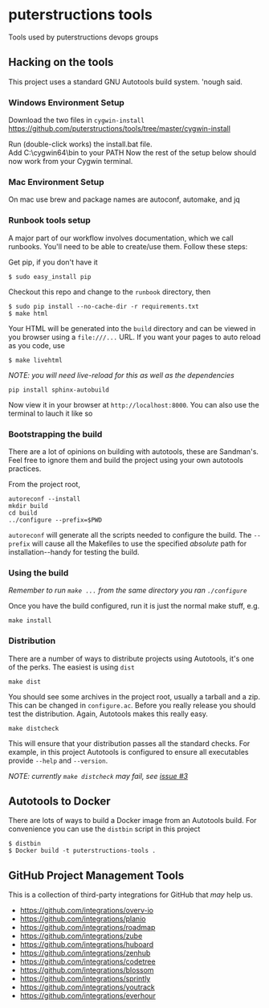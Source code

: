 puterstructions tools
=============

Tools used by puterstructions devops groups

Hacking on the tools
--------------------

This project uses a standard GNU Autotools build system.  'nough said.

### Windows Environment Setup
Download the two files in `cygwin-install`
https://github.com/puterstructions/tools/tree/master/cygwin-install

Run (double-click works) the install.bat file.  
Add C:\cygwin64\bin to your PATH
Now the rest of the setup below should now work from your Cygwin terminal.

### Mac Environment Setup
On mac use brew and package names are autoconf, automake, and jq

### Runbook tools setup

A major part of our workflow involves documentation, which we call runbooks.  You'll need to be able to create/use them.  Follow these steps:

Get pip, if you don't have it
```
$ sudo easy_install pip
```
Checkout this repo and change to the `runbook` directory, then
```
$ sudo pip install --no-cache-dir -r requirements.txt
$ make html
```
Your HTML will be generated into the `build` directory and can be viewed in you browser using a `file:///...` URL.  If you want your pages to auto reload as you code, use
```
$ make livehtml
```
*NOTE: you will need live-reload for this as well as the dependencies*
```
pip install sphinx-autobuild
```
Now view it in your browser at `http://localhost:8000`.  You can also use the terminal to lauch it like so

### Bootstrapping the build
There are a lot of opinions on building with autotools, these are Sandman's.  Feel free to ignore them and build the project using your own autotools practices.

From the project root,
```
autoreconf --install
mkdir build
cd build
../configure --prefix=$PWD
```
`autoreconf` will generate all the scripts needed to configure the build.  The `--prefix` will cause all the Makefiles to use the specified *absolute* path for installation--handy for testing the build.

### Using the build
*Remember to run `make ...` from the same directory you ran `./configure`*

Once you have the build configured, run it is just the normal make stuff, e.g.
```
make install
```
### Distribution

There are a number of ways to distribute projects using Autotools, it's one of the perks.  The easiest is using `dist`
```
make dist
```
You should see some archives in the project root, usually a tarball and a zip.  This can be changed in `configure.ac`. Before you really release you should test the distribution.  Again, Autotools makes this really easy.
```
make distcheck
```
This will ensure that your distribution passes all the standard checks.  For example, in this project Autotools is configured to ensure all executables provide `--help` and `--version`.

*NOTE: currently `make distcheck` may fail, see [issue #3](https://github.com/puterstructions/tools/issues/3)*


Autotools to Docker
-------------------

There are lots of ways to build a Docker image from an Autotools build.  For convenience you can use the `distbin` script in this project

    $ distbin
    $ Docker build -t puterstructions-tools .

GitHub Project Management Tools
-------------------------------
This is a collection of third-party integrations for GitHub that *may* help us.

- https://github.com/integrations/overv-io
- https://github.com/integrations/planio
- https://github.com/integrations/roadmap
- https://github.com/integrations/zube
- https://github.com/integrations/huboard
- https://github.com/integrations/zenhub
- https://github.com/integrations/codetree
- https://github.com/integrations/blossom
- https://github.com/integrations/sprintly
- https://github.com/integrations/youtrack
- https://github.com/integrations/everhour

